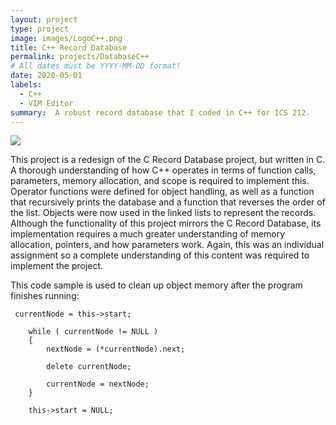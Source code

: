 ```yaml
---
layout: project
type: project
image: images/LogoC++.png
title: C++ Record Database
permalink: projects/DatabaseC++
# All dates must be YYYY-MM-DD format!
date: 2020-05-01
labels:
  - C++
  - VIM Editor
summary:  A robust record database that I coded in C++ for ICS 212.
---
```


<img class="ui image" src="{{ site.baseurl }}/images/Project2UI.png">

This project is a redesign of the C Record Database project, but written in C.  A thorough understanding of how C++ operates in terms of function calls, parameters, memory allocation, and scope is required to implement this.  Operator functions were defined for object handling, as well as a function that recursively prints the database and a function that reverses the order of the list.  Objects were now used in the linked lists to represent the records.  Although the functionality of this project mirrors the C Record Database, its implementation requires a much greater understanding of memory allocation, pointers, and how parameters work. Again, this was an individual assignment so a complete understanding of this content was required to implement the project.

This code sample is used to clean up object memory after the program finishes running:
```
 currentNode = this->start;

    while ( currentNode != NULL )
    {
        nextNode = (*currentNode).next;

        delete currentNode;

        currentNode = nextNode;
    }

    this->start = NULL;
```
